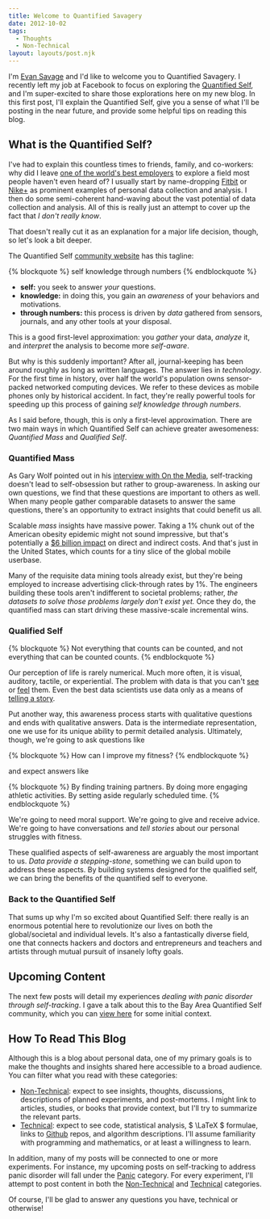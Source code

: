 ```yaml
---
title: Welcome to Quantified Savagery
date: 2012-10-02
tags:
  - Thoughts
  - Non-Technical
layout: layouts/post.njk
---
```


I'm [Evan Savage](http://cv.savageevan.com/) and I'd like to welcome you to Quantified Savagery. I recently left my job at Facebook to focus on exploring the [Quantified Self](http://quantifiedself.com/), and I'm super-excited to share those explorations here on my new blog. In this first post, I'll explain the Quantified Self, give you a sense of what I'll be posting in the near future, and provide some helpful tips on reading this blog.

<!--more-->

## What is the Quantified Self?

I've had to explain this countless times to friends, family, and co-workers: why did I leave [one of the world's best employers](http://www.glassdoor.com/Reviews/Facebook-Reviews-E40772.htm) to explore a field most people haven't even heard of? I usually start by name-dropping [Fitbit](http://www.fitbit.com/) or [Nike+](http://nikeplus.nike.com/plus/) as prominent examples of personal data collection and analysis. I then do some semi-coherent hand-waving about the vast potential of data collection and analysis. All of this is really just an attempt to cover up the fact that *I don't really know*.

That doesn't really cut it as an explanation for a major life decision, though, so let's look a bit deeper.

The Quantified Self [community website](http://quantifiedself.com/) has this tagline:

{% blockquote %}
self knowledge through numbers
{% endblockquote %}

- **self:** you seek to answer *your* questions.
- **knowledge:** in doing this, you gain an *awareness* of your behaviors and motivations.
- **through numbers:** this process is driven by *data* gathered from sensors, journals, and any other tools at your disposal.

This is a good first-level approximation: you *gather* your data, *analyze* it, and *interpret* the analysis to become more *self-aware*.

But why is this suddenly important? After all, journal-keeping has been around roughly as long as written languages. The answer lies in *technology*. For the first time in history, over half the world's population owns sensor-packed networked computing devices. We refer to these devices as mobile phones only by historical accident. In fact, they're really powerful tools for speeding up this process of gaining *self knowledge through numbers*.

As I said before, though, this is only a first-level approximation. There are two main ways in which Quantified Self can achieve greater awesomeness: *Quantified Mass* and *Qualified Self*.

### Quantified Mass

As Gary Wolf pointed out in his [interview with On the Media](http://www.onthemedia.org/people/gary-wolf/), self-tracking doesn't lead to self-obsession but rather to group-awareness. In asking our own questions, we find that these questions are important to others as well. When many people gather comparable datasets to answer the same questions, there's an opportunity to extract insights that could benefit us all.

Scalable *mass* insights have massive power. Taking a 1% chunk out of the American obesity epidemic might not sound impressive, but that's potentially a [$6 billion impact](http://www.forbes.com/sites/bethhoffman/2012/08/16/what-the-obesity-epidemic-costs-us-infographic/) on direct and indirect costs. And that's just in the United States, which counts for a tiny slice of the global mobile userbase.

Many of the requisite data mining tools already exist, but they're being employed to increase advertising click-through rates by 1%. The engineers building these tools aren't indifferent to societal problems; rather, *the datasets to solve those problems largely don't exist yet.* Once they do, the quantified mass can start driving these massive-scale incremental wins.

### Qualified Self

{% blockquote %}
Not everything that counts can be counted,
and not everything that can be counted counts.
{% endblockquote %}

Our perception of life is rarely numerical. Much more often, it is visual, auditory, tactile, or experiential. The problem with data is that you can't [see](http://worrydream.com/#!/KillMath) or [feel](http://blog.makezine.com/2009/02/08/haptic-compass/) them. Even the best data scientists use data only as a means of [telling a story](http://www.ted.com/talks/hans_rosling_shows_the_best_stats_you_ve_ever_seen.html).

Put another way, this awareness process starts with qualitative questions and ends with qualitative answers. Data is the intermediate representation, one we use for its unique ability to permit detailed analysis. Ultimately, though, we're going to ask questions like

{% blockquote %}
How can I improve my fitness?
{% endblockquote %}

and expect answers like

{% blockquote %}
By finding training partners. By doing more engaging athletic
activities. By setting aside regularly scheduled time.
{% endblockquote %}

We're going to need moral support. We're going to give and receive advice. We're going to have conversations and *tell stories* about our personal struggles with fitness.

These qualified aspects of self-awareness are arguably the most important to us. *Data provide a stepping-stone*, something we can build upon to address these aspects. By building systems designed for the qualified self, we can bring the benefits of the quantified self to everyone.

### Back to the Quantified Self

That sums up why I'm so excited about Quantified Self: there really is an enormous potential here to revolutionize our lives on both the global/societal and individual levels. It's also a fantastically diverse field, one that connects hackers and doctors and entrepreneurs and teachers and artists through mutual pursuit of insanely lofty goals.

## Upcoming Content

The next few posts will detail my experiences *dealing with panic disorder through self-tracking*. I gave a talk about this to the Bay Area Quantified Self community, which you can [view here](http://quantifiedself.com/2012/07/evan-savage-on-panic-tracking/) for some initial context.

## How To Read This Blog

Although this is a blog about personal data, one of my primary goals is to make the thoughts and insights shared here accessible to a broad audience. You can filter what you read with these categories:

- <a href="/tags/Non-Technical/" class="category">Non-Technical</a>: expect to see insights, thoughts, discussions, descriptions of planned experiments, and post-mortems. I might link to articles, studies, or books that provide context, but I'll try to summarize the relevant parts.
- <a href="/tags/Technical/" class="category">Technical</a>: expect to see code, statistical analysis, $ \LaTeX $ formulae, links to [Github](https://github.com/candu) repos, and algorithm descriptions. I'll assume familiarity with programming and mathematics, or at least a willingness to learn.

In addition, many of my posts will be connected to one or more experiments. For instance, my upcoming posts on self-tracking to address panic disorder will fall under the <a href="/tags/Panic/" class="category">Panic</a> category. For every experiment, I'll attempt to post content in both the <a href="/tags/Non-Technical/" class="category">Non-Technical</a> and <a href="/tags/Technical/" class="category">Technical</a> categories.

Of course, I'll be glad to answer any questions you have, technical or otherwise!
